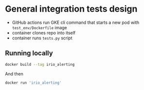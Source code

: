 # General integration tests design
* GitHub actions run GKE cli command that starts a new pod with `test_env/Dockerfile` image
* container clones repo into itself
* container runs `tests.py` script

## Running locally
```bash
docker build --tag irio_alerting
```
And then
```bash
docker run 'irio_alerting'
```